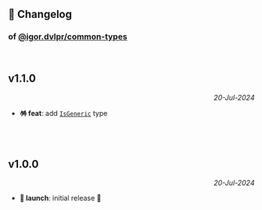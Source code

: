 ## 📒 Changelog

### of [@igor.dvlpr/common-types](https://github.com/igorskyflyer/npm-common-types)

<br>

## v1.1.0

<p align="right"><em>20-Jul-2024</em></p>

- **🪅 feat**: add [`IsGeneric`](./README.md#isgenerictype) type

<br>
<br>

## v1.0.0

<p align="right"><em>20-Jul-2024</em></p>

- **🚀 launch**: initial release 🎉
